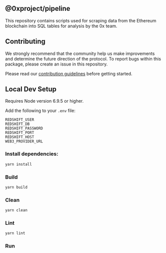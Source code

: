 ## @0xproject/pipeline

This repository contains scripts used for scraping data from the Ethereum blockchain into SQL tables for analysis by the 0x team.

## Contributing

We strongly recommend that the community help us make improvements and determine the future direction of the protocol. To report bugs within this package, please create an issue in this repository.

Please read our [contribution guidelines](../../CONTRIBUTING.md) before getting started.

## Local Dev Setup

Requires Node version 6.9.5 or higher.

Add the following to your `.env` file:

```
REDSHIFT_USER
REDSHIFT_DB
REDSHIFT_PASSWORD
REDSHIFT_PORT
REDSHIFT_HOST
WEB3_PROVIDER_URL
```

### Install dependencies:

```bash
yarn install
```

### Build

```bash
yarn build
```

### Clean

```bash
yarn clean
```

### Lint

```bash
yarn lint
```

### Run
